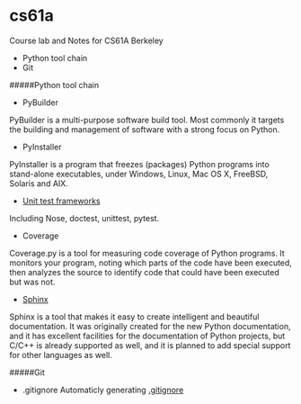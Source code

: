 # cs61a
Course lab and Notes for CS61A Berkeley

* Python tool chain
* Git

#####Python tool chain
* PyBuilder

PyBuilder is a multi-purpose software build tool. Most commonly it targets the building and management of software with a strong focus on Python.
* PyInstaller

PyInstaller is a program that freezes (packages) Python programs into stand-alone executables, under Windows, Linux, Mac OS X, FreeBSD, Solaris and AIX. 
* [Unit test frameworks](http://pythontesting.net)

Including Nose, doctest, unittest, pytest.
* Coverage

Coverage.py is a tool for measuring code coverage of Python programs. It monitors your program, noting which parts of the code have been executed, then analyzes the source to identify code that could have been executed but was not.
* [Sphinx](http://sphinx-doc.org/)

Sphinx is a tool that makes it easy to create intelligent and beautiful documentation. It was originally created for the new Python documentation, and it has excellent facilities for the documentation of Python projects, but C/C++ is already supported as well, and it is planned to add special support for other languages as well. 

#####Git
* .gitignore
Automaticly generating [.gitignore](https://www.gitignore.io)
